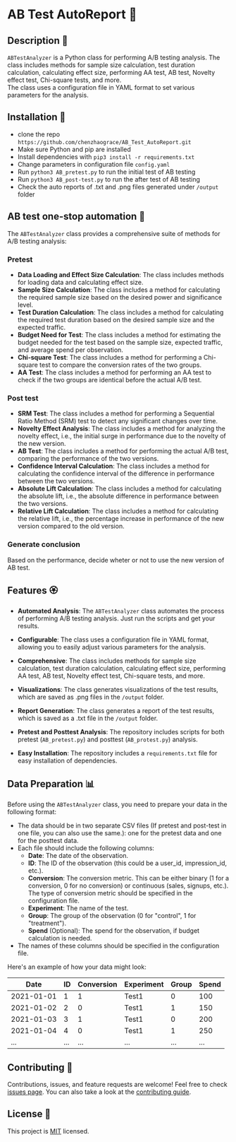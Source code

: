 # AB Test AutoReport 🤖

## Description 🧩

`ABTestAnalyzer` is a Python class for performing A/B testing analysis. The class includes methods for sample size calculation, test duration calculation, calculating effect size, performing AA test, AB test, Novelty effect test, Chi-square tests, and more.  
The class uses a configuration file in YAML format to set various parameters for the analysis.

## Installation 🔌
- clone the repo `https://github.com/chenzhaograce/AB_Test_AutoReport.git`
- Make sure Python and pip are installed
- Install dependencies with `pip3 install -r requirements.txt`
- Change parameters in configuration file `config.yaml`
- Run `python3 AB_pretest.py` to run the initial test of AB testing
- Run `python3 AB_post-test.py` to run the after test of AB testing
- Check the auto reports of .txt and .png files generated under `/output` folder

## AB test one-stop automation 🎯
The `ABTestAnalyzer` class provides a comprehensive suite of methods for A/B testing analysis:
### Pretest
- **Data Loading and Effect Size Calculation**: The class includes methods for loading data and calculating effect size.
- **Sample Size Calculation**: The class includes a method for calculating the required sample size based on the desired power and significance level.
- **Test Duration Calculation**: The class includes a method for calculating the required test duration based on the desired sample size and the expected traffic. 
- **Budget Need for Test**: The class includes a method for estimating the budget needed for the test based on the sample size, expected traffic, and average spend per observation.
- **Chi-square Test**: The class includes a method for performing a Chi-square test to compare the conversion rates of the two groups.
- **AA Test**: The class includes a method for performing an AA test to check if the two groups are identical before the actual A/B test.
### Post test
- **SRM Test**: The class includes a method for performing a Sequential Ratio Method (SRM) test to detect any significant changes over time.
- **Novelty Effect Analysis**: The class includes a method for analyzing the novelty effect, i.e., the initial surge in performance due to the novelty of the new version.
- **AB Test**: The class includes a method for performing the actual A/B test, comparing the performance of the two versions.
- **Confidence Interval Calculation**: The class includes a method for calculating the confidence interval of the difference in performance between the two versions.
- **Absolute Lift Calculation**: The class includes a method for calculating the absolute lift, i.e., the absolute difference in performance between the two versions.
- **Relative Lift Calculation**: The class includes a method for calculating the relative lift, i.e., the percentage increase in performance of the new version compared to the old version.
### Generate conclusion
Based on the performance, decide wheter or not to use the new version of AB test.


## Features 🏵️
- **Automated Analysis**: The `ABTestAnalyzer` class automates the process of performing A/B testing analysis. Just run the scripts and get your results.

- **Configurable**: The class uses a configuration file in YAML format, allowing you to easily adjust various parameters for the analysis.

- **Comprehensive**: The class includes methods for sample size calculation, test duration calculation, calculating effect size, performing AA test, AB test, Novelty effect test, Chi-square tests, and more.

- **Visualizations**: The class generates visualizations of the test results, which are saved as .png files in the `/output` folder.

- **Report Generation**: The class generates a report of the test results, which is saved as a .txt file in the `/output` folder.

- **Pretest and Posttest Analysis**: The repository includes scripts for both pretest (`AB_pretest.py`) and posttest (`AB_protest.py`) analysis.

- **Easy Installation**: The repository includes a `requirements.txt` file for easy installation of dependencies.

## Data Preparation 📊

Before using the `ABTestAnalyzer` class, you need to prepare your data in the following format:

- The data should be in two separate CSV files (If pretest and post-test in one file, you can also use the same.): one for the pretest data and one for the posttest data.
- Each file should include the following columns:
    - **Date**: The date of the observation.
    - **ID**: The ID of the observation (this could be a user_id, impression_id, etc.).
    - **Conversion**: The conversion metric. This can be either binary (1 for a conversion, 0 for no conversion) or continuous (sales, signups, etc.). The type of conversion metric should be specified in the configuration file.
    - **Experiment**: The name of the test.
    - **Group**: The group of the observation (0 for "control", 1 for "treatment").
    - **Spend** (Optional): The spend for the observation, if budget calculation is needed.
- The names of these columns should be specified in the configuration file.

Here's an example of how your data might look:

| Date       | ID  | Conversion | Experiment | Group | Spend |
|------------|-----|------------|------------|-------|-------|
| 2021-01-01 | 1   | 1          | Test1      | 0     | 100   |
| 2021-01-02 | 2   | 0          | Test1      | 1     | 150   |
| 2021-01-03 | 3   | 1          | Test1      | 0     | 200   |
| 2021-01-04 | 4   | 0          | Test1      | 1     | 250   |
| ...        | ... | ...        | ...        | ...   | ...   |

## Contributing 🤝

Contributions, issues, and feature requests are welcome! Feel free to check [issues page](https://github.com/chenzhaograce/AB_Test_AutoReport/issues). You can also take a look at the [contributing guide](https://github.com/chenzhaograce/AB_Test_AutoReport/blob/main/CONTRIBUTING.md).

## License 📝

This project is [MIT](https://github.com/chenzhaograce/AB_Test_AutoReport/blob/main/LICENSE) licensed.